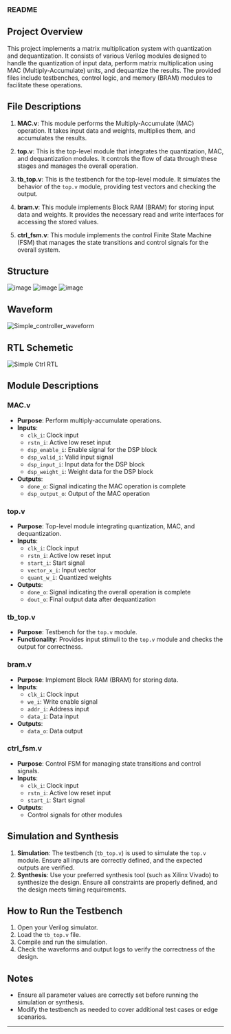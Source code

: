 ### README

## Project Overview

This project implements a matrix multiplication system with quantization and dequantization. It consists of various Verilog modules designed to handle the quantization of input data, perform matrix multiplication using MAC (Multiply-Accumulate) units, and dequantize the results. The provided files include testbenches, control logic, and memory (BRAM) modules to facilitate these operations.

## File Descriptions

1. **MAC.v**: This module performs the Multiply-Accumulate (MAC) operation. It takes input data and weights, multiplies them, and accumulates the results.

2. **top.v**: This is the top-level module that integrates the quantization, MAC, and dequantization modules. It controls the flow of data through these stages and manages the overall operation.

3. **tb_top.v**: This is the testbench for the top-level module. It simulates the behavior of the `top.v` module, providing test vectors and checking the output.

4. **bram.v**: This module implements Block RAM (BRAM) for storing input data and weights. It provides the necessary read and write interfaces for accessing the stored values.

5. **ctrl_fsm.v**: This module implements the control Finite State Machine (FSM) that manages the state transitions and control signals for the overall system.

## Structure
![image](https://github.com/foodinsect/Verilog-modules/assets/36304709/8adb3dee-4bee-4a4d-8824-2b08db0d2363)
![image](https://github.com/foodinsect/Verilog-modules/assets/36304709/899db373-28fd-4e82-8e4e-5e6f4483aa57)
![image](https://github.com/foodinsect/Verilog-modules/assets/36304709/1da7e6cb-c5f6-483b-bc8c-f77762c74e75)


## Waveform  
![Simple_controller_waveform](https://github.com/foodinsect/Verilog-modules/assets/36304709/95dcc993-e69f-4f7d-b9a9-d6169dc0b9bf)  

  
  
## RTL Schemetic  
![Simple Ctrl RTL](https://github.com/foodinsect/Verilog-modules/assets/36304709/137ed638-2a9a-4837-8ef3-3c1b1af5d8b5)  


  
## Module Descriptions

### MAC.v

- **Purpose**: Perform multiply-accumulate operations.
- **Inputs**:
  - `clk_i`: Clock input
  - `rstn_i`: Active low reset input
  - `dsp_enable_i`: Enable signal for the DSP block
  - `dsp_valid_i`: Valid input signal
  - `dsp_input_i`: Input data for the DSP block
  - `dsp_weight_i`: Weight data for the DSP block
- **Outputs**:
  - `done_o`: Signal indicating the MAC operation is complete
  - `dsp_output_o`: Output of the MAC operation

### top.v

- **Purpose**: Top-level module integrating quantization, MAC, and dequantization.
- **Inputs**:
  - `clk_i`: Clock input
  - `rstn_i`: Active low reset input
  - `start_i`: Start signal
  - `vector_x_i`: Input vector
  - `quant_w_i`: Quantized weights
- **Outputs**:
  - `done_o`: Signal indicating the overall operation is complete
  - `dout_o`: Final output data after dequantization

### tb_top.v

- **Purpose**: Testbench for the `top.v` module.
- **Functionality**: Provides input stimuli to the `top.v` module and checks the output for correctness.

### bram.v

- **Purpose**: Implement Block RAM (BRAM) for storing data.
- **Inputs**:
  - `clk_i`: Clock input
  - `we_i`: Write enable signal
  - `addr_i`: Address input
  - `data_i`: Data input
- **Outputs**:
  - `data_o`: Data output

### ctrl_fsm.v

- **Purpose**: Control FSM for managing state transitions and control signals.
- **Inputs**:
  - `clk_i`: Clock input
  - `rstn_i`: Active low reset input
  - `start_i`: Start signal
- **Outputs**:
  - Control signals for other modules

## Simulation and Synthesis

1. **Simulation**: The testbench (`tb_top.v`) is used to simulate the `top.v` module. Ensure all inputs are correctly defined, and the expected outputs are verified.
2. **Synthesis**: Use your preferred synthesis tool (such as Xilinx Vivado) to synthesize the design. Ensure all constraints are properly defined, and the design meets timing requirements.

## How to Run the Testbench

1. Open your Verilog simulator.
2. Load the `tb_top.v` file.
3. Compile and run the simulation.
4. Check the waveforms and output logs to verify the correctness of the design.

## Notes

- Ensure all parameter values are correctly set before running the simulation or synthesis.
- Modify the testbench as needed to cover additional test cases or edge scenarios.

---
